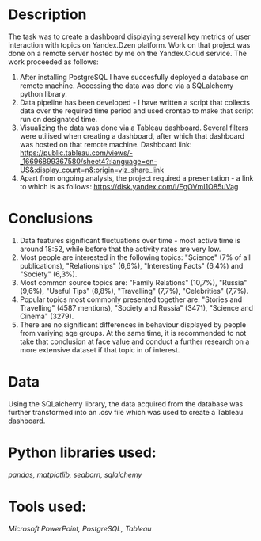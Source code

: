 # Description
The task was to create a dashboard displaying several key metrics of user interaction with topics on Yandex.Dzen platform. Work on that project was done on a remote server hosted by me on the Yandex.Cloud service. The work proceeded as follows:
1. After installing PostgreSQL I have succesfully deployed a database on remote machine. Accessing the data was done via a SQLalchemy python library.
2. Data pipeline has been developed - I have written a script that collects data over the required time period and used crontab to make that script run on designated time.
3. Visualizing the data was done via a Tableau dashboard. Several filters were utilised when creating a dashboard, after which that dashboard was hosted on that remote machine. Dashboard link: https://public.tableau.com/views/-_16696899367580/sheet4?:language=en-US&:display_count=n&:origin=viz_share_link
4. Apart from ongoing analysis, the project required a presentation - a link to which is as follows: https://disk.yandex.com/i/EgOVmI1O85uVag

# Conclusions
1. Data features significant fluctuations over time - most active time is around 18:52, while before that the activity rates are very low.
2. Most people are interested in the following topics: "Science" (7% of all publications), "Relationships" (6,6%), "Interesting Facts" (6,4%) and "Society" (6,3%).
3. Most common source topics are: "Family Relations" (10,7%), "Russia" (9,6%), "Useful Tips" (8,8%), "Travelling" (7,7%), "Celebrities" (7,7%).
4. Popular topics most commonly presented together are: "Stories and Travelling" (4587 mentions), "Society and Russia" (3471), "Science and Cinema" (3279).
5. There are no significant differences in behaviour displayed by people from variying age groups. At the same time, it is recommended to not take that conclusion at face value and conduct a further research on a more extensive dataset if that topic in of interest.

# Data
Using the SQLalchemy library, the data acquired from the database was further transformed into an .csv file which was used to create a Tableau dashboard.

# Python libraries used:
*pandas, matplotlib, seaborn, sqlalchemy*
# Tools used:
*Microsoft PowerPoint, PostgreSQL, Tableau*



